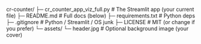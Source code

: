 cr-counter/
├─ cr_counter_app_viz_full.py        # The Streamlit app (your current file)
├─ README.md                         # Full docs (below)
├─ requirements.txt                  # Python deps
├─ .gitignore                        # Python / Streamlit / OS junk
├─ LICENSE                           # MIT (or change if you prefer)
└─ assets/
   └─ header.jpg                     # Optional background image (your cover)
